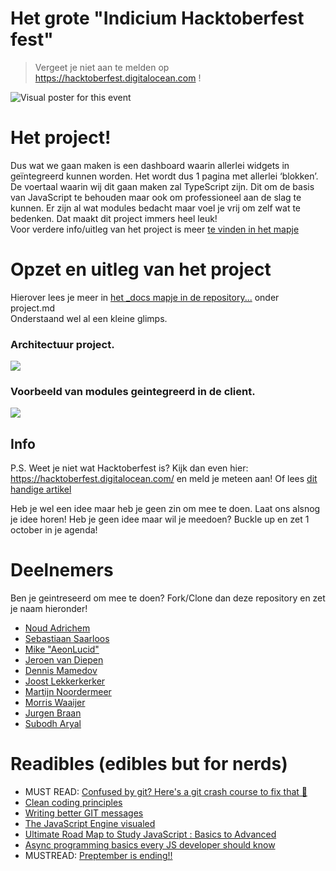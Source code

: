 # Het grote "Indicium Hacktoberfest fest"

> Vergeet je niet aan te melden op https://hacktoberfest.digitalocean.com !

![Visual poster for this event](https://i.ibb.co/DWQHWBm/iteration-6.png "Visual poster for this event")

# Het project!
Dus wat we gaan maken is een dashboard waarin allerlei widgets in geïntegreerd kunnen worden. Het wordt dus 1 pagina met allerlei ‘blokken’. De voertaal waarin wij dit gaan maken zal TypeScript zijn. Dit om de basis van JavaScript te behouden maar ook om professioneel aan de slag te kunnen. Er zijn al wat modules bedacht maar voel je vrij om zelf wat te bedenken. Dat maakt dit project immers heel leuk! <br/>
Voor verdere info/uitleg van het project is meer [te vinden in het mapje](https://github.com/svIndicium/hacktoberfest-fest-2020/tree/master/_docs)

# Opzet en uitleg van het project
Hierover lees je meer in [het _docs mapje in de repository...](https://github.com/svIndicium/hacktoberfest-fest-2020/tree/master/_docs) onder project.md <br/>
Onderstaand wel al een kleine glimps.

### Architectuur project.
![](https://i.ibb.co/9yTFGwH/hacktoberfest-code-base-flow.png)

### Voorbeeld van modules geintegreerd in de client.
![](https://i.ibb.co/2jG4Fxb/hacktoberfest-Starter-repo-architecture.png)

## Info
P.S. Weet je niet wat Hacktoberfest is? Kijk dan even hier: https://hacktoberfest.digitalocean.com/ en meld je meteen aan! Of lees [dit handige artikel](https://medium.com/developer-student-clubs-tiet/what-is-hacktoberfest-2020-and-the-notion-of-open-source-e0bb7b191b45)

Heb je wel een idee maar heb je geen zin om mee te doen. Laat ons alsnog je idee horen!
Heb je geen idee maar wil je meedoen? Buckle up en zet 1 october in je agenda!

# Deelnemers
Ben je geintreseerd om mee te doen? Fork/Clone dan deze repository en zet je naam hieronder!

- [Noud Adrichem](https://github.com/noudadrichem)
- [Sebastiaan Saarloos](https://github.com/sebastiaan1997)
- [Mike "AeonLucid"](https://github.com/AeonLucid)
- [Jeroen van Diepen](https://github.com/jeroenvandiepen)
- [Dennis Mamedov](https://github.com/DennisMamedov)
- [Joost Lekkerkerker](https://github.com/joostlek)
- [Martijn Noordermeer](https://github.com/NorthLake)
- [Morris Waaijer](https://github.com/kaasbroodju)
- [Jurgen Braan](https://github.com/jurgen1507)
- [Subodh Aryal](https://github.com/asubodh)


# Readibles (edibles but for nerds)
- MUST READ: [Confused by git? Here's a git crash course to fix that 🎉](https://dev.to/chrisachard/confused-by-git-here-s-a-git-crash-course-to-fix-that-4cmi)
- [Clean coding principles](https://deepaksisodiya.hashnode.dev/5-best-practices-for-clean-coding-in-javascript-ckewx32f801e7ggs1ddys9m3f)
- [Writing better GIT messages](https://dev.to/helderburato/patterns-for-writing-better-git-commit-messages-4ba0)
- [The JavaScript Engine visualed](https://dev.to/lydiahallie/javascript-visualized-the-javascript-engine-4cdf)
- [Ultimate Road Map to Study JavaScript : Basics to Advanced](https://dev.to/zinox9/road-map-to-study-javascript-4o3c)
- [Async programming basics every JS developer should know](https://dev.to/siwalikm/async-programming-basics-every-js-developer-should-know-in-2018-a9c)
- MUSTREAD: [Preptember is ending!!](https://go.digitalocean.com/index.php/email/emailWebview?mkt_tok=eyJpIjoiTldOaFpUaGtZbVprWmpJdyIsInQiOiJwVFNnU1FFM2wzaXd4UHdlWWNMRDNhOTM2Y2VNS1ZNeVRValMyOXpUcXJ1ZlZJVWJTRTA5ZTVBTTR5TDRLVCtKQWVxRkJBTS9YSU1acjJvQTQyZ3owZ2RxR2FtQVkrRDM0UDdMR2pNQUMrTXdrdmdydjVmbnIvbk1ZWmcwYTZIdCJ9)
